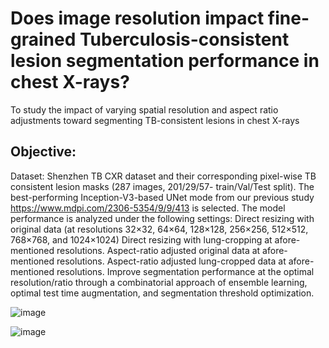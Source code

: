 # Does image resolution impact fine-grained Tuberculosis-consistent lesion segmentation performance in chest X-rays?

To study the impact of varying spatial resolution and aspect ratio adjustments toward segmenting TB-consistent lesions in chest X-rays

## Objective:

Dataset: Shenzhen TB CXR dataset and their corresponding pixel-wise TB consistent lesion masks (287 images, 201/29/57- train/Val/Test split). 
The best-performing Inception-V3-based UNet mode from our previous study https://www.mdpi.com/2306-5354/9/9/413 is selected.
The model performance is analyzed under the following settings:
Direct resizing with original data (at resolutions 32×32, 64×64, 128×128, 256×256, 512×512, 768×768, and 1024×1024)
Direct resizing with lung-cropping at afore-mentioned resolutions.
Aspect-ratio adjusted original data at afore-mentioned resolutions.
Aspect-ratio adjusted lung-cropped data at afore-mentioned resolutions.
Improve segmentation performance at the optimal resolution/ratio through a combinatorial approach of ensemble learning, optimal test time augmentation, and segmentation threshold optimization.

![image](https://user-images.githubusercontent.com/45852019/210234614-ba1aee0b-a679-46db-a388-82b2e9faf49a.png)


![image](https://user-images.githubusercontent.com/45852019/210234673-2c7f0c9a-9746-4b19-bc69-d54eaaadf233.png)
